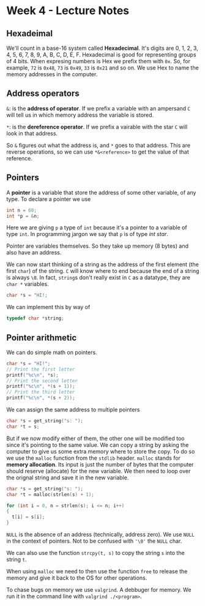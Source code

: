 # Week 4 - Lecture Notes

## Hexadeimal

We'll count in a base-16 system called **Hexadecimal**. It's digits are 0, 1, 2, 3, 4, 5, 6, 7, 8, 9, A, B, C, D, E, F. Hexadecimal is good for representing groups of 4 bits. When expresing numbers is Hex we prefix them with `0x`. So, for example, `72` is `0x48`, `73` is `0x49`, `33` is `0x21` and so on. We use Hex to name the memory addresses in the computer. 

## Address operators

`&`: is the **address of operator**. If we prefix a variable with an ampersand `C` will tell us in which memory address the variable is stored.

`*`: is the **dereference operator**. If we prefix a vairable with the star `C` will look in that address.

So `&` figures out what the address is, and `*` goes to that address. This are reverse operations, so we can use `*&<reference>` to get the value of that reference.

## Pointers

A **pointer** is a variable that store the address of some other variable, of any type. To declare a pointer we use

``` c
int n = 60;
int *p = &n;
```

Here we are giving `p` a type of `int` because it's a pointer to a variable of type `int`. In programming jargon we say that `p` is of type *int star*.

Pointer are variables themselves. So they take up memory (8 bytes) and also have an address.

We can now start thinking of a string as the address of the first element (the first `char`) of the string. `C` will know where to end because the end of a string is always `\0`. In fact, `string`s don't really exist in `C` as a datatype, they are `char *` variables.

``` c
char *s = "HI!;
```

We can implement this by way of

``` c
typedef char *string;
```

## Pointer arithmetic

We can do simple math on pointers.

``` c
char *s = "HI!";
// Print the first letter
printf("%c\n", *s);
// Print the second letter
printf("%c\n", *(s + 1));
// Print the third letter
printf("%c\n", *(s + 2));
```

We can assign the same address to multiple pointers

```c 
char *s = get_string("s: ");
char *t = s;
```

 But if we now modify either of them, the other one will be modified too since it's pointing to the same value. We can copy a string by asking the computer to give us some extra memory where to store the copy. To do so we use the `malloc` function from the `stdlib` header. `malloc` stands for **memory allocation**. Its input is just the number of bytes that the computer should reserve (allocate) for the new variable. We then need to loop over the orignal string and save it in the new variable.

``` c
char *s = get_string("s: ");
char *t = malloc(strlen(s) + 1);

for (int i = 0, n = strlen(s); i <= n; i++)
{
  t[i] = s[i];
}
```

`NULL` is the absence of an address (technically, address zero). We use `NULL` in the context of pointers. Not to be confused with `'\0'` the `NULL` char.

We can also use the function `strcpy(t, s)` to copy the string `s` into the string `t`.

When using `malloc` we need to then use the function `free` to release the memory and give it back to the OS for other operations.

To chase bugs on memory we use `valgrind`. A debbuger for memory. We run it in the command line with `valgrind ./<program>`.
